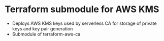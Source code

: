 # Terraform submodule for AWS KMS
* Deploys AWS KMS keys used by serverless CA for storage of private keys and key pair generation
* Submodule of terraform-aws-ca